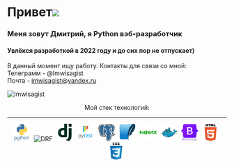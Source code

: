 <h1 align="left">Привет<img src="https://github.com/blackcater/blackcater/raw/main/images/Hi.gif" height="32"/>

### Меня зовут Дмитрий, я Python вэб-разработчик
#### Увлёкся разработкой в 2022 году и до сих пор не отпускает)
В данный момент ищу работу. Контакты для связи со мной:<br>
Телеграмм - @Imwisagist<br>
Почта - imwisagist@yandex.ru

<p align="left"> <img src="https://komarev.com/ghpvc/?username=imwisagist&label=Просмотры%20профиля&color=0e75b6&style=flat" alt="imwisagist" /> </p>
 
<p align="center">Мой стек технологий:</p>
<hr>
<div align="center">
  <img src="https://github.com/devicons/devicon/blob/master/icons/python/python-original-wordmark.svg" title="Python" alt="Python" width="40" height="40"/>&nbsp;
  <img src="https://www.django-rest-framework.org/img/logo.png" title="DRF" alt="DRF" width="40" height="40"/>&nbsp;
  <img src="https://github.com/devicons/devicon/blob/master/icons/django/django-plain.svg" title="Django" alt="Django" width="40" height="40"/>&nbsp;
  <img src="https://github.com/devicons/devicon/blob/master/icons/pytest/pytest-original-wordmark.svg" title="Pytest" alt="Pytest" width="40" height="40"/>&nbsp;
  <img src="https://github.com/devicons/devicon/blob/master/icons/postgresql/postgresql-original.svg" title="PostgreSQL" alt="PostgreSQL" width="40" height="40"/>&nbsp;
  <img src="https://github.com/devicons/devicon/blob/master/icons/sqlite/sqlite-original.svg" title="SQLite" alt="SQLite" width="40" height="40"/>&nbsp;
  <img src="https://github.com/devicons/devicon/blob/master/icons/nginx/nginx-original.svg" title="Nginx" alt="Nginx" width="40" height="40"/>&nbsp;
  <img src="https://github.com/devicons/devicon/blob/master/icons/docker/docker-original.svg" title="Docker" alt="Docker" width="40" height="40"/>&nbsp;
  <img src="https://github.com/devicons/devicon/blob/master/icons/bootstrap/bootstrap-original-wordmark.svg" title="Bootstrap" alt="Bootstrap" width="40" height="40"/>&nbsp;
  <img src="https://github.com/devicons/devicon/blob/master/icons/html5/html5-original-wordmark.svg" title="HTML5" alt="HTML5" width="40" height="40"/>&nbsp;
  <img src="https://github.com/devicons/devicon/blob/master/icons/css3/css3-original-wordmark.svg" title="CSS3" alt="CSS3" width="40" height="40"/>&nbsp;
</div>
